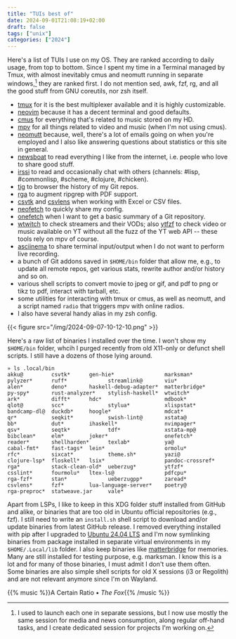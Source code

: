 ```yaml
---
title: "TUIs best of"
date: 2024-09-01T21:08:19+02:00
draft: false
tags: ["unix"]
categories: ["2024"]
---
```


Here's a list of TUIs I use on my OS. They are ranked according to daily usage, from top to bottom. Since I spent my time in a Terminal managed by Tmux, with almost inevitably cmus and neomutt running in separate windows,[^1] they are ranked first. I do not mention sed, awk, fzf, rg, and all the good stuff from GNU coreutils, nor zsh itself.

- [tmux] for it is the best multiplexer available and it is highly customizable.
- [neovim] because it has a decent terminal and good defaults.
- [cmus] for everything that's related to music stored on my HD.
- [mpv] for all things related to video and music (when I'm not using cmus).
- [neomutt] because, well, there's a lot of emails going on when you're employed and I also like answering questions about statistics or this site in general.
- [newsboat] to read everything I like from the internet, i.e. people who love to share good stuff.
- [irssi] to read and occasionally chat with others (channels: #lisp, #commonlisp, #scheme, #clojure, #chicken).
- [tig] to browser the history of my Git repos.
- [rga] to augment ripgrep with PDF support.
- [csvtk] and [csvlens] when working with Excel or CSV files.
- [neofetch] to quickly share my config.
- [onefetch] when I want to get a basic summary of a Git repository.
- [wtwitch] to check streamers and their VODs; also [ytfzf] to check video or music available on YT without all the fuzz of the YT web API -- these tools rely on mpv of course.
- [asciinema] to share terminal input/output when I do not want to perform live recording.
- a bunch of Git addons saved in `$HOME/bin` folder that allow me, e.g., to update all remote repos, get various stats, rewrite author and/or history and so on.
- various shell scripts to convert movie to jpeg or gif, and pdf to png or tikz to pdf, interact with tarball, etc.
- some utilities for interacting with tmux or cmus, as well as neomutt, and a script named `radio` that triggers mpv with online radios.
- I also have several handy alias in my zsh config.

{{< figure src="/img/2024-09-07-10-12-10.png" >}}

Here's a raw list of binaries I installed over the time. I won't show my `$HOME/bin` folder, whcih I purged recently from old X11-only or defunct shell scripts. I still have a dozens of those lying around.

```shell
» ls .local/bin
akku@         csvtk*      gen-hie*                marksman*         pylyzer*      ruff*             streamlink@       viu*
alen*         deno*       haskell-debug-adapter*  matterbridge*     py-spy*       rust-analyzer*    stylish-haskell*  wtwitch*
ark*          difft*      hdc*                    mdbook*           qlot@         scc*              stylua*           xlispstat*
bandcamp-dl@  duckdb*     hoogle*                 mdcat*            qr*           seqkit*           swish-lint@       xstata@
bb*           dut*        ihaskell*               nvimpager*        qsv*          seqtk*            tdf*              xstata-mp@
bibclean*     elm*        joker*                  onefetch*         reader*       shellharden*      texlab*           ya@
cabal-fmt*    fast-tags*  lein*                   ormolu*           rfc*          sixcat*           theme.sh*         yazi@
clojure-lsp*  floskell*   lsix*                   pandoc-crossref*  rga*          stack-clean-old*  ueberzug*         ytfzf*
csslint*      fourmolu*   ltex-ls@                pdfcpu*           rga-fzf*      stan*             ueberzugpp*       zaread*
csvlens*      fzf*        lua-language-server*    poetry@           rga-preproc*  statweave.jar     vale*
```

Apart from LSPs, I like to keep in this XDG folder stuff installed from GitHub and alike, or binaries that are too old in Ubuntu official repositories (e.g., fzf). I still need to write an `install.sh` shell script to download and/or update binaries from latest GitHub release. I removed everything installed with pip after I upgraded to [Ubuntu 24.04 LTS](post/ubuntu-24.04/) and I'm now symlinking binaries from package installed in separate virtual environments in my `$HOME/.Local/lib` folder. I also keep binaries like [matterbridge](/micro/2021-06-18-13-05-36/) for memories. Many are still installed for testing purpose, e.g. marksman.
I know this is a lot and for many of those binaries, I must admit I don't use them often. Some binaries are also simple shell scripts for old X sessions (i3 or Regolith) and are not relevant anymore since I'm on Wayland.

{{% music %}}A Certain Ratio • _The Fox_{{% /music %}}

[^1]: I used to launch each one in separate sessions, but I now use mostly the same session for media and news consumption, along regular off-hand tasks, and I create dedicated session for projects I'm working on.

[tmux]: https://github.com/tmux/tmux
[neovim]: https://neovim.io/
[cmus]: https://neovim.io/https://cmus.github.io/
[mpv]: https://mpv.io/
[neomutt]: https://neomutt.org/
[newsboat]: https://newsboat.org/
[irssi]: https://irssi.org/
[tig]: https://jonas.github.io/tig/
[rga]: https://github.com/phiresky/ripgrep-all
[csvtk]: https://bioinf.shenwei.me/csvtk/
[csvlens]: https://github.com/YS-L/csvlens
[neofetch]: https://github.com/dylanaraps/neofetch
[onefetch]: https://github.com/o2sh/onefetch
[wtwitch]: https://github.com/krathalan/wtwitch
[ytfzf]: https://github.com/pystardust/ytfzf
[asciinema]: https://asciinema.org/
